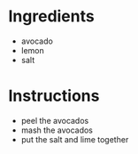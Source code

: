 # Ingredients
- avocado
- lemon
- salt
# Instructions
- peel the avocados
- mash the avocados
- put the salt and lime together
